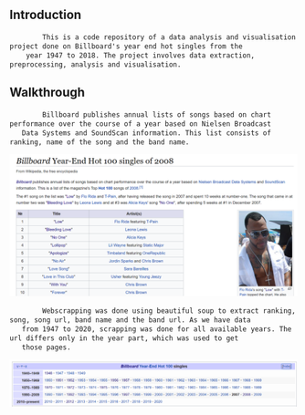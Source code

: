 
## Introduction
            This is a code repository of a data analysis and visualisation project done on Billboard's year end hot singles from the 
        year 1947 to 2018. The project involves data extraction, preprocessing, analysis and visualisation. 
 
## Walkthrough
            Billboard publishes annual lists of songs based on chart performance over the course of a year based on Nielsen Broadcast 
       Data Systems and SoundScan information. This list consists of ranking, name of the song and the band name. 

![](Images/billboard.png)


            Webscrapping was done using beautiful soup to extract ranking, song, song url, band name and the band url. As we have data 
       from 1947 to 2020, scrapping was done for all available years. The url differs only in the year part, which was used to get 
       those pages. 
       
![](Images/data_of_years.png)
